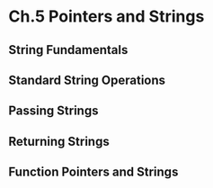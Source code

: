 Ch.5 Pointers and Strings
===

String Fundamentals
---

Standard String Operations
---

Passing Strings
---

Returning Strings
---

Function Pointers and Strings
---
